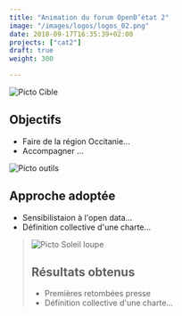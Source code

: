 ```yaml
---
title: "Animation du forum OpenD’état 2"
image: "/images/logos/logos_02.png"
date: 2018-09-17T16:35:39+02:00
projects: ["cat2"]
draft: true
weight: 300

---
```


![Picto Cible](/pictos/target.svg)
## Objectifs

- Faire de la région Occitanie…
- Accompagner …

![Picto outils](/pictos/tools.svg)
## Approche adoptée

- Sensibilistaion à l'open data…
- Définition collective d'une charte…

> ![Picto Soleil loupe](/pictos/sun.svg)
> ## Résultats obtenus
> 
> - Premières retombées presse
> - Définition collective d'une charte…